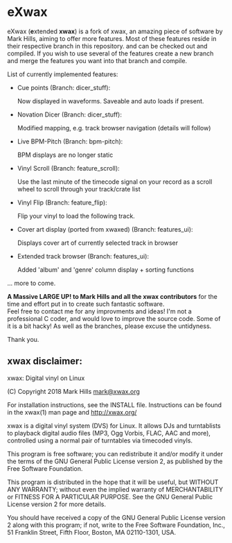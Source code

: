 # eXwax

eXwax (**e**xtended **xwax**) is a fork of xwax, an amazing piece of software by Mark Hills, aiming to offer more features.
Most of these features reside in their respective branch in this repository. and can be checked out and compiled.
If you wish to use several of the features create a new branch and merge the features you want into that branch and compile.

List of currently implemented features:

- Cue points (Branch: dicer_stuff):

    Now displayed in waveforms. Saveable and auto loads if present.  

- Novation Dicer (Branch: dicer_stuff):

    Modified mapping, e.g. track browser navigation (details will follow)  

- Live BPM-Pitch (Branch: bpm-pitch):

    BPM displays are no longer static

- Vinyl Scroll (Branch: feature_scroll):

    Use the last minute of the timecode signal on your record as a scroll wheel to scroll through your track/crate list

- Vinyl Flip (Branch: feature_flip):

    Flip your vinyl to load the following track.
    
- Cover art display (ported from xwaxed) (Branch: features_ui):

    Displays cover art of currently selected track in browser
     
- Extended track browser (Branch: features_ui):

    Added 'album' and 'genre' column display + sorting functions
    
    
... more to come.


**A Massive LARGE UP! to Mark Hills and all the xwax contributors** for the time and effort put in to create such fantastic software.  
Feel free to contact me for any improvments and ideas! I'm not a professional C coder, and would love to improve the source code. Some of it is a bit hacky!
As well as the branches, please excuse the untidyness.

Thank you.



## xwax disclaimer:

xwax: Digital vinyl on Linux

(C) Copyright 2018 Mark Hills <mark@xwax.org>

For installation instructions, see the INSTALL file. Instructions can
be found in the xwax(1) man page and http://xwax.org/

xwax is a digital vinyl system (DVS) for Linux. It allows DJs and
turntablists to playback digital audio files (MP3, Ogg Vorbis, FLAC,
AAC and more), controlled using a normal pair of turntables via
timecoded vinyls.

This program is free software; you can redistribute it and/or modify
it under the terms of the GNU General Public License version 2, as
published by the Free Software Foundation.
 
This program is distributed in the hope that it will be useful, but
WITHOUT ANY WARRANTY; without even the implied warranty of
MERCHANTABILITY or FITNESS FOR A PARTICULAR PURPOSE. See the GNU
General Public License version 2 for more details.
 
You should have received a copy of the GNU General Public License
version 2 along with this program; if not, write to the Free Software
Foundation, Inc., 51 Franklin Street, Fifth Floor, Boston, MA
02110-1301, USA.
